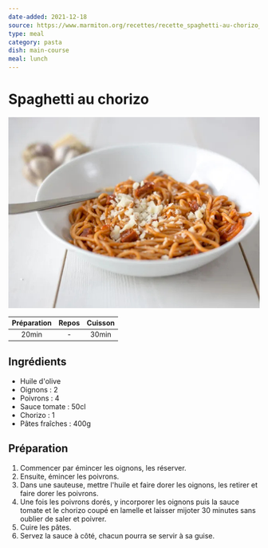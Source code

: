 ```yaml
---
date-added: 2021-12-18
source: https://www.marmiton.org/recettes/recette_spaghetti-au-chorizo_82762.aspx
type: meal
category: pasta
dish: main-course
meal: lunch
---
```


# Spaghetti au chorizo

![](images/Spaghetti%20au%20chorizo.jpg)

| Préparation | Repos | Cuisson |
|:-----------:|:-----:|:-------:|
|    20min    |   -   |  30min  |

## Ingrédients

- Huile d'olive
- Oignons : 2
- Poivrons : 4
- Sauce tomate : 50cl
- Chorizo : 1
- Pâtes fraîches : 400g

## Préparation

1. Commencer par émincer les oignons, les réserver.
2. Ensuite, émincer les poivrons.
3. Dans une sauteuse, mettre l'huile et faire dorer les oignons, les retirer et faire dorer les poivrons.
4. Une fois les poivrons dorés, y incorporer les oignons puis la sauce tomate et le chorizo coupé en lamelle et laisser mijoter 30 minutes sans oublier de saler et poivrer.
5. Cuire les pâtes.
6. Servez la sauce à côté, chacun pourra se servir à sa guise.
